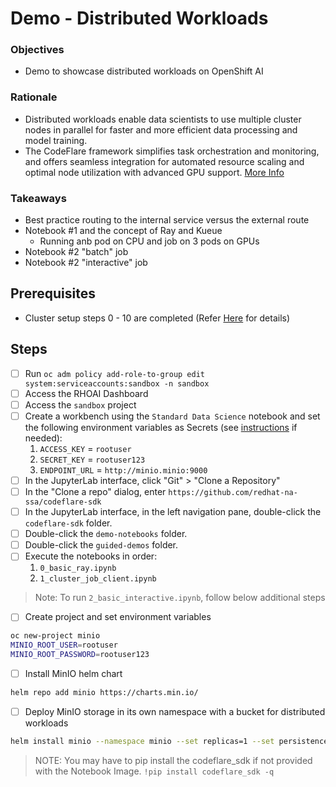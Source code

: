 # Demo - Distributed Workloads

### Objectives

- Demo to showcase distributed workloads on OpenShift AI

### Rationale

- Distributed workloads enable data scientists to use multiple cluster nodes in parallel for faster and more efficient data processing and model training.
- The CodeFlare framework simplifies task orchestration and monitoring, and offers seamless integration for automated resource scaling and optimal node utilization with advanced GPU support.
  [More Info](https://access.redhat.com/documentation/en-us/red_hat_openshift_ai_self-managed/2.10/html/working_with_distributed_workloads/running-distributed-workloads_distributed-workloads)

### Takeaways

- Best practice routing to the internal service versus the external route
- Notebook #1 and the concept of Ray and Kueue
  - Running anb pod on CPU and job on 3 pods on GPUs
- Notebook #2 "batch" job
- Notebook #2 "interactive" job

## Prerequisites

- Cluster setup steps 0 - 10 are completed (Refer [Here](/README.md) for details)

## Steps

- [ ] Run `oc adm policy add-role-to-group edit system:serviceaccounts:sandbox -n sandbox`
- [ ] Access the RHOAI Dashboard
- [ ] Access the `sandbox` project
- [ ] Create a workbench using the `Standard Data Science` notebook and set the following environment variables as Secrets (see [instructions](https://docs.redhat.com/en/documentation/red_hat_openshift_ai_self-managed/2.13/html/working_on_data_science_projects/using-project-workbenches_projects#creating-a-project-workbench_projects) if needed):
  1.  `ACCESS_KEY` = `rootuser`
  1.  `SECRET_KEY` = `rootuser123`
  1.  `ENDPOINT_URL` = `http://minio.minio:9000`
- [ ] In the JupyterLab interface, click "Git" > "Clone a Repository"
- [ ] In the "Clone a repo" dialog, enter `https://github.com/redhat-na-ssa/codeflare-sdk`
- [ ] In the JupyterLab interface, in the left navigation pane, double-click the `codeflare-sdk` folder.
- [ ] Double-click the `demo-notebooks` folder.
- [ ] Double-click the `guided-demos` folder.
- [ ] Execute the notebooks in order:
  1.  `0_basic_ray.ipynb`
  1.  `1_cluster_job_client.ipynb`

> Note: To run `2_basic_interactive.ipynb`, follow below additional steps

- [ ] Create project and set environment variables

```sh
oc new-project minio
MINIO_ROOT_USER=rootuser
MINIO_ROOT_PASSWORD=rootuser123
```

- [ ] Install MinIO helm chart

```sh
helm repo add minio https://charts.min.io/
```

- [ ] Deploy MinIO storage in its own namespace with a bucket for distributed workloads

```sh
helm install minio --namespace minio --set replicas=1 --set persistence.enabled=false --set mode=standalone --set rootUser=$MINIO_ROOT_USER,rootPassword=$MINIO_ROOT_PASSWORD --set 'buckets[0].name=distributed-demo,buckets[0].policy=none,buckets[0].purge=false' minio/minio
```

> NOTE: You may have to pip install the codeflare_sdk if not provided with the Notebook Image.
> `!pip install codeflare_sdk -q`
